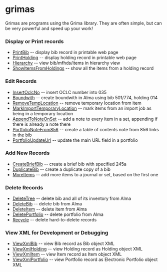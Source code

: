 # grimas

Grimas are programs using the Grima library. They are often simple, but can
be very powerful and speed up your work!

### Display or Print records
* [PrintBib](../grimas/PrintBib/PrintBib.md) -- display bib record in printable web page
* [PrintHolding](../grimas/PrintHolding/PrintHolding.md) -- display holding record in printable web page
* [Hierarchy](../grimas/Hierarchy/Hierarchy.md) -- view bib/mfhds/items in hierarchy view
* [ShowItemsFromHoldings](../grimas/ShowItemsFromHoldings/ShowItemsFromHoldings.md) -- show all the items from a holding record

### Edit Records
* [InsertOclcNo](../grimas/InsertOclcNo/InsertOclcNo.md) -- insert OCLC number into 035
* [Boundwith](../grimas/Boundwith/Boundwith.md) -- create boundwith in Alma using bib 501/774, holding 014
* [RemoveTempLocation](../grimas/RemoveTempLocation/RemoveTempLocation.md) -- remove temporary location from item
* [MarkImportTemporaryLocation](../grimas/MarkImportTemporaryLocation/MarkImportTemporaryLocation.md) -- mark items from an import job as being in a temporary location
* [AppendToNoteOnSet](../grimas/AppendToNoteOnSet/AppendToNoteOnSet.md) -- add a note to every item in a set, appending if there is already a note there
* [PortfolioNoteFrom856](../grimas/PortfolioNoteFrom856/PortfolioNoteFrom856.md) -- create a table of contents note from 856 links in the bib
* [PortfolioUpdateUrl](../grimas/PortfolioUpdateUrl/PortfolioUpdateUrl.md) -- update the main URL field in a portfolio

### Add New Records
* [CreateBriefBib](../grimas/CreateBriefBib/CreateBriefBib.md) -- create a brief bib with specified 245a
* [DuplicateBib](../grimas/DuplicateBib/DuplicateBib.md) -- create a duplicate copy of a bib
* [MoreItems](../grimas/MoreItems/MoreItems.md) -- add more items to a journal or set, based on the first one

### Delete Records
* [DeleteTree](../grimas/DeleteTree/DeleteTree.md) -- delete bib and all of its inventory from Alma
* [DeleteBib](../grimas/DeleteBib/DeleteBib.md) -- delete bib from Alma
* [DeleteItem](../grimas/DeleteItem/DeleteItem.md) -- delete item from Alma
* [DeletePortfolio](../grimas/DeletePortfolio/DeletePortfolio.md) -- delete portfolio from Alma
* [Recycle](../grimas/Recycle/Recycle.md) -- delete hard-to-delete records

### View XML for Development or Debugging
* [ViewXmlBib](../grimas/ViewXmlBib/ViewXmlBib.md) -- view Bib record as Bib object XML
* [ViewXmlHolding](../grimas/ViewXmlHolding/ViewXmlHolding.md) -- view Holding record as Holding object XML
* [ViewXmlItem](../grimas/ViewXmlItem/ViewXmlItem.md) -- view Item record as Item object XML
* [ViewXmlPortfolio](../grimas/ViewXmlPortfolio/ViewXmlPortfolio.md) -- view Portfolio record as Electronic Portfolio object XML
